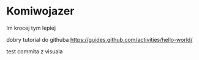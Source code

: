 # Komiwojazer
Im krocej tym lepiej

dobry tutorial do githuba
https://guides.github.com/activities/hello-world/

test commita z visuala